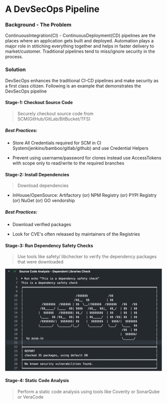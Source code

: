 # A DevSecOps Pipeline

### Background - The Problem

ContinuousIntegration(CI) - ContinuousDeployment(CD) pipelines are the places where an application gets built and deployed. Automation plays a major role in stitiching everything together and helps in faster delivery to market/customer. Traditional pipelines tend to miss/ignore security in the process.

### Solution

DevSecOps enhances the traditional CI-CD pipelines and make security as a first class citizen. Following is an example that demonstrates the DevSecOps pipeline

#### Stage-1: Checkout Source Code

> Securely checkout source code from SCM(GitHub/GitLab/BitBucket/TFS)

##### Best Practices:

* Store All Credentials required for SCM in CI System(jenkins/bamboo/gitlab/github) and use Credential Helpers

* Prevent using username/password for clones instead use AccessTokens with scope only to read/write to the required branches

#### Stage-2: Install Dependencies

> Download dependencies

* InHouse/OpenSource: Artifactory (or) NPM Registry (or) PYPI Registry (or) NuGet (or) GO vendorship

##### Best Practices:

* Download verified packages

* Look for CVE's often released by maintainers of the Registries

#### Stage-3: Run Dependency Safety Checks

> Use tools like safety/ libchecker to verify the dependency packages that were downloaded

![](./images/safety-tool.png)

#### Stage-4: Static Code Analysis

> Perform a static code analysis using tools like Coverity or SonarQube or VeraCode

